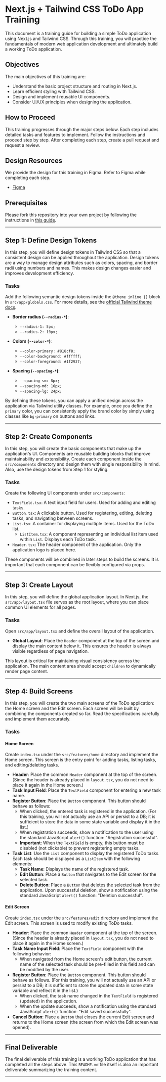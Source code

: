 # Next.js + Tailwind CSS ToDo App Training

This document is a training guide for building a simple ToDo application using Next.js and Tailwind CSS. Through this training, you will practice the fundamentals of modern web application development and ultimately build a working ToDo application.

## Objectives

The main objectives of this training are:

- Understand the basic project structure and routing in Next.js.
- Learn efficient styling with Tailwind CSS.
- Design and implement reusable UI components.
- Consider UI/UX principles when designing the application.

## How to Proceed

This training progresses through the major steps below. Each step includes detailed tasks and features to implement. Follow the instructions and proceed step by step. After completing each step, create a pull request and request a review.

## Design Resources

We provide the design for this training in Figma. Refer to Figma while completing each step.

- [Figma](https://www.figma.com/design/gGF072fcZ2pqvwWkeHK0uU/%E7%A0%94%E4%BF%AE%E7%94%A8PJ?node-id=0-1&t=ybqJnqP8ml7bJPNv-1)

## Prerequisites

Please fork this repository into your own project by following the instructions in [this guide](https://docs.github.com/en/pull-requests/collaborating-with-pull-requests/working-with-forks/fork-a-repo).

---

## Step 1: Define Design Tokens

In this step, you will define design tokens in Tailwind CSS so that a consistent design can be applied throughout the application. Design tokens are a way to manage design attributes such as colors, spacing, and border radii using numbers and names. This makes design changes easier and improves development efficiency.

### Tasks

Add the following semantic design tokens inside the `@theme inline {}` block in `src/app/globals.css`.
For more details, see the [official Tailwind theme docs](https://tailwindcss.com/docs/theme).

- **Border radius (`--radius-*`)**:

  - `--radius-1: 5px;`
  - `--radius-2: 10px;`

- **Colors (`--color-*`)**:

  - `--color-primary: #818cf8;`
  - `--color-background: #ffffff;`
  - `--color-foreground: #1f2937;`

- **Spacing (`--spacing-*`)**:
  - `--spacing-sm: 8px;`
  - `--spacing-md: 16px;`
  - `--spacing-lg: 24px;`

By defining these tokens, you can apply a unified design across the application via Tailwind utility classes. For example, once you define the `primary` color, you can consistently apply the brand color by simply using classes like `bg-primary` on buttons and links.

---

## Step 2: Create Components

In this step, you will create the basic components that make up the application's UI. Components are reusable building blocks that improve maintainability and extensibility. Create each component inside the `src/components` directory and design them with single responsibility in mind.
Also, use the design tokens from Step 1 for styling.

### Tasks

Create the following UI components under `src/components`:

- `TextField.tsx`: A text input field for users. Used for adding and editing tasks.
- `Button.tsx`: A clickable button. Used for registering, editing, deleting tasks, and navigating between screens.
- `List.tsx`: A container for displaying multiple items. Used for the ToDo list.
  - `ListItem.tsx`: A component representing an individual list item used within `List`. Displays each ToDo task.
- `Header.tsx`: The header component of the application. Only the application logo is placed here.

These components will be combined in later steps to build the screens. It is important that each component can be flexibly configured via props.

---

## Step 3: Create Layout

In this step, you will define the global application layout. In Next.js, the `src/app/layout.tsx` file serves as the root layout, where you can place common UI elements for all pages.

### Tasks

Open `src/app/layout.tsx` and define the overall layout of the application.

- **Global Layout**: Place the `Header` component at the top of the screen and display the main content below it. This ensures the header is always visible regardless of page navigation.

This layout is critical for maintaining visual consistency across the application. The main content area should accept `children` to dynamically render page content.

---

## Step 4: Build Screens

In this step, you will create the two main screens of the ToDo application: the Home screen and the Edit screen. Each screen will be built by combining the components created so far. Read the specifications carefully and implement them accurately.

### Tasks

#### Home Screen

Create `index.tsx` under the `src/features/home` directory and implement the Home screen. This screen is the entry point for adding tasks, listing tasks, and editing/deleting tasks.

- **Header**: Place the common `Header` component at the top of the screen. (Since the header is already placed in `layout.tsx`, you do not need to place it again in the Home screen.)
- **Task Input Field**: Place the `TextField` component for entering a new task name.
- **Register Button**: Place the `Button` component. This button should behave as follows:
  - When clicked, the entered task is registered in the application. (For this training, you will not actually use an API or persist to a DB; it is sufficient to store the data in some state variable and display it in the list.)
  - When registration succeeds, show a notification to the user using the standard JavaScript `alert()` function: "Registration successful".
  - **Important**: When the `TextField` is empty, this button must be disabled (not clickable) to prevent registering empty tasks.
- **Task List**: Use the `List` component to display the registered ToDo tasks. Each task should be displayed as a `ListItem` with the following elements:
  - **Task Name**: Displays the name of the registered task.
  - **Edit Button**: Place a `Button` that navigates to the Edit screen for the selected task.
  - **Delete Button**: Place a `Button` that deletes the selected task from the application. Upon successful deletion, show a notification using the standard JavaScript `alert()` function: "Deletion successful".

#### Edit Screen

Create `index.tsx` under the `src/features/edit` directory and implement the Edit screen. This screen is used to modify existing ToDo tasks.

- **Header**: Place the common `Header` component at the top of the screen. (Since the header is already placed in `layout.tsx`, you do not need to place it again in the Home screen.)
- **Task Name Input Field**: Place the `TextField` component with the following behavior:
  - When navigated from the Home screen's edit button, the current name of the selected task should be pre-filled in this field and can be modified by the user.
- **Register Button**: Place the `Button` component. This button should behave as follows. (For this training, you will not actually use an API or persist to a DB; it is sufficient to store the updated data in some state variable and reflect it in the list.)
  - When clicked, the task name changed in the `TextField` is registered (updated) in the application.
  - When the update succeeds, show a notification using the standard JavaScript `alert()` function: "Edit saved successfully".
- **Cancel Button**: Place a `Button` that closes the current Edit screen and returns to the Home screen (the screen from which the Edit screen was opened).

---

## Final Deliverable

The final deliverable of this training is a working ToDo application that has completed all the steps above. This `README.md` file itself is also an important deliverable summarizing the training content.

---
